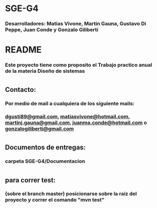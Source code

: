 # SGE-G4
### Desarrolladores: Matias Vivone, Martin Gauna, Gustavo Di Peppe, Juan Conde y Gonzalo Giliberti
# README
### Este proyecto tiene como proposito el Trabajo practico anual de la materia Diseño de sistemas
# 
## Contacto:
### Por medio de mail a cualquiera de los siguiente mails:
### dgusti89@gmail.com, matiasvivone@hotmail.com, martinj.gauna@gmail.com, juanma.conde@hotmail.com o gonzalogiliberti@gmail.com
# 
## Documentos de entregas:
### carpeta SGE-G4/Documentacion
#
## para correr test:
### (sobre el branch master) posicionarse sobre la raiz del proyecto y correr el comando "mvn test"
